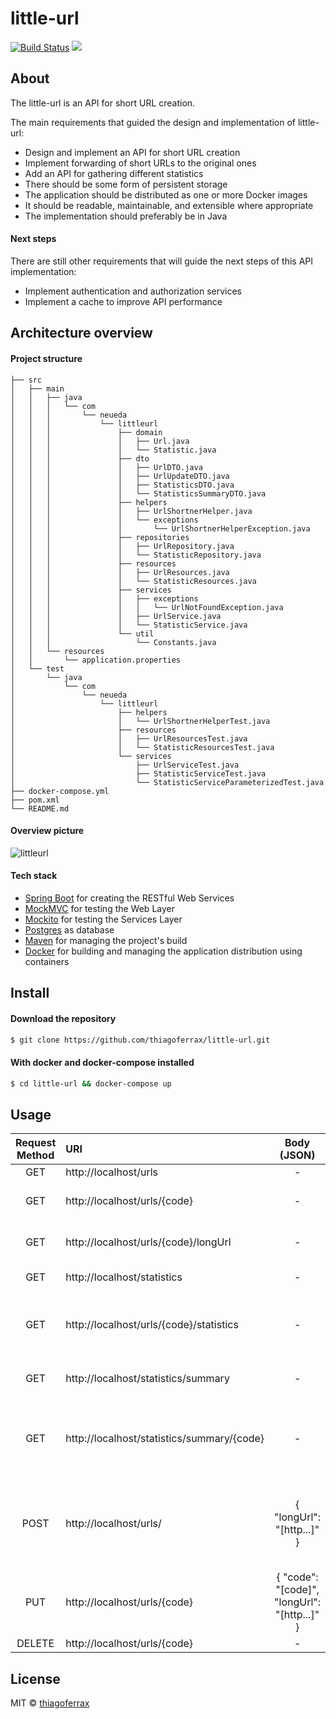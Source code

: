 # little-url
> 

[![Build Status](https://travis-ci.org/thiagoferrax/little-url.svg?branch=master)](https://travis-ci.org/thiagoferrax/little-url)
<a href="https://opensource.org/licenses/MIT"><img src="https://img.shields.io/badge/License-MIT-blue.svg"></a>

## About

The little-url is an API for short URL creation.  

The main requirements that guided the design and implementation of little-url:
*	Design and implement an API for short URL creation
*	Implement forwarding of short URLs to the original ones
*	Add an API for gathering different statistics
*	There should be some form of persistent storage
*	The application should be distributed as one or more Docker images
*	It should be readable, maintainable, and extensible where appropriate
*	The implementation should preferably be in Java

#### Next steps

There are still other requirements that will guide the next steps of this API implementation:
* Implement authentication and authorization services
* Implement a cache to improve API performance

## Architecture overview

#### Project structure
```
├── src
│   ├── main
│   │   ├── java
│   │   │   └── com
│   │   │       └── neueda
│   │   │           └── littleurl
│   │   │               ├── domain
│   │   │               │   ├── Url.java
│   │   │               │   └── Statistic.java
│   │   │               ├── dto
│   │   │               │   ├── UrlDTO.java
│   │   │               │   ├── UrlUpdateDTO.java
│   │   │               │   ├── StatisticsDTO.java
│   │   │               │   └── StatisticsSummaryDTO.java
│   │   │               ├── helpers
│   │   │               │   ├── UrlShortnerHelper.java
│   │   │               │   └── exceptions
│   │   │               │       └── UrlShortnerHelperException.java
│   │   │               ├── repositories
│   │   │               │   ├── UrlRepository.java
│   │   │               │   └── StatisticRepository.java
│   │   │               ├── resources
│   │   │               │   ├── UrlResources.java
│   │   │               │   └── StatisticResources.java
│   │   │               ├── services
│   │   │               │   ├── exceptions
│   │   │               │   │   └── UrlNotFoundException.java
│   │   │               │   ├── UrlService.java
│   │   │               │   └── StatisticService.java
│   │   │               └── util
│   │   │                   └── Constants.java
│   │   └── resources
│   │       └── application.properties
│   └── test
│       └── java
│           └── com
│               └── neueda
│                   └── littleurl
│                       ├── helpers
│                       │   └── UrlShortnerHelperTest.java
│                       ├── resources
│                       │   ├── UrlResourcesTest.java
│                       │   └── StatisticResourcesTest.java
│                       └── services
│                           ├── UrlServiceTest.java
│                           ├── StatisticServiceTest.java
│                           └── StatisticServiceParameterizedTest.java
├── docker-compose.yml
├── pom.xml
└── README.md
```
#### Overview picture

![littleurl](https://user-images.githubusercontent.com/43149895/58218616-e8641300-7cdd-11e9-9d11-6ab2bf603724.png)

#### Tech stack
* [Spring Boot](http://spring.io/projects/spring-boot) for creating the RESTful Web Services
* [MockMVC](https://spring.io/guides/gs/testing-web/) for testing the Web Layer
* [Mockito](https://site.mockito.org/) for testing the Services Layer
* [Postgres](https://www.postgresql.org/) as database
* [Maven](https://maven.apache.org/) for managing the project's build
* [Docker](https://www.docker.com/) for building and managing the application distribution using containers 

## Install
#### Download the repository
```sh
$ git clone https://github.com/thiagoferrax/little-url.git
```
#### With docker and docker-compose installed
```sh
$ cd little-url && docker-compose up
```
## Usage

Request Method | URI | Body (JSON) | Description |  
:---: | :--- | :---: | :--- |
GET | http://localhost/urls | - | Get all urls | 
GET | http://localhost/urls/{code} | - | Find long url and redirect | 
GET | http://localhost/urls/{code}/longUrl | - | Find and return long url | 
GET | http://localhost/statistics | - | Get all statistics |
GET | http://localhost/urls/{code}/statistics | - | Get the statistics for a specific url code |
GET | http://localhost/statistics/summary | - | Get the statistics summary |
GET | http://localhost/statistics/summary/{code} | - | Get the statistics summary for a specific url code |
POST | http://localhost/urls/ | { "longUrl": "[http...]" } | Find or create url and return its shorten url in response headers | 
PUT | http://localhost/urls/{code} | { "code": "[code]", "longUrl": "[http...]" } | Update url | 
DELETE | http://localhost/urls/{code} | - | Remove url | 

## License

MIT © [thiagoferrax](https://github.com/thiagoferrax)
